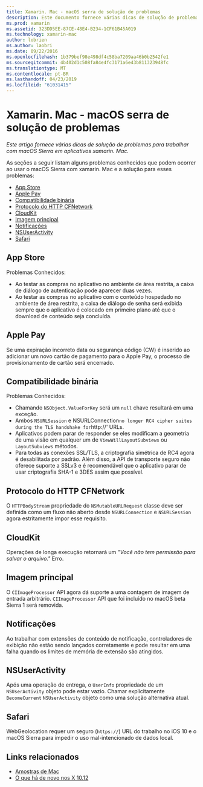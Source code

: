 ```yaml
---
title: Xamarin. Mac - macOS serra de solução de problemas
description: Este documento fornece várias dicas de solução de problemas para trabalhar com macOS Sierra em aplicativos xamarin. Mac. Dicas se relacionam com o Mac App Store, Apple Pay, compatibilidade binária, CFNetwork, CloudKit e muito mais.
ms.prod: xamarin
ms.assetid: 323DD5EE-87CE-48E4-B234-1CF61B45A019
ms.technology: xamarin-mac
author: lobrien
ms.author: laobri
ms.date: 09/22/2016
ms.openlocfilehash: 1b379bef98e498df4c58ba7209aa46b0b2542fe1
ms.sourcegitcommit: 4b402d1c508fa84e4fc3171a6e43b811323948fc
ms.translationtype: MT
ms.contentlocale: pt-BR
ms.lasthandoff: 04/23/2019
ms.locfileid: "61031415"
---
```

# <a name="xamarinmac---macos-sierra-troubleshooting"></a>Xamarin. Mac - macOS serra de solução de problemas

_Este artigo fornece várias dicas de solução de problemas para trabalhar com macOS Sierra em aplicativos xamarin. Mac._

As seções a seguir listam alguns problemas conhecidos que podem ocorrer ao usar o macOS Sierra com xamarin. Mac e a solução para esses problemas:

- [App Store](#App-Store)
- [Apple Pay](#Apple-Pay)
- [Compatibilidade binária](#Binary-Compatibility)
- [Protocolo do HTTP CFNetwork](#CFNetwork-HTTP-Protocol)
- [CloudKit](#CloudKit)
- [Imagem principal](#CoreImage)
- [Notificações](#Notifications)
- [NSUserActivity](#NSUserActivity)
- [Safari](#Safari)

<a name="App-Store" />

## <a name="app-store"></a>App Store

Problemas Conhecidos:

- Ao testar as compras no aplicativo no ambiente de área restrita, a caixa de diálogo de autenticação pode aparecer duas vezes.
- Ao testar as compras no aplicativo com o conteúdo hospedado no ambiente de área restrita, a caixa de diálogo de senha será exibida sempre que o aplicativo é colocado em primeiro plano até que o download de conteúdo seja concluída.

<a name="Apple-Pay" />

## <a name="apple-pay"></a>Apple Pay

Se uma expiração incorreto data ou segurança código (CW) é inserido ao adicionar um novo cartão de pagamento para o Apple Pay, o processo de provisionamento de cartão será encerrado.

<a name="Binary-Compatibility" />

## <a name="binary-compatibility"></a>Compatibilidade binária

Problemas Conhecidos:

- Chamando `NSObject.ValueForKey` será um `null` chave resultará em uma exceção.
- Ambos `NSURLSession` e NSURLConnection` no longer RC4 cipher suites during the TLS handshake for `http://' URLs.
- Aplicativos podem parar de responder se eles modificam a geometria de uma visão em qualquer um de `ViewWillLayoutSubviews` ou `LayoutSubviews` métodos.
- Para todas as conexões SSL/TLS, a criptografia simétrica de RC4 agora é desabilitada por padrão. Além disso, a API de transporte seguro não oferece suporte a SSLv3 e é recomendável que o aplicativo parar de usar criptografia SHA-1 e 3DES assim que possível.

<a name="CFNetwork-HTTP-Protocol" />

## <a name="cfnetwork-http-protocol"></a>Protocolo do HTTP CFNetwork

O `HTTPBodyStream` propriedade do `NSMutableURLRequest` classe deve ser definida como um fluxo não aberto desde `NSURLConnection` e `NSURLSession` agora estritamente impor esse requisito.

<a name="CloudKit" />

## <a name="cloudkit"></a>CloudKit

Operações de longa execução retornará um _"Você não tem permissão para salvar o arquivo."_ Erro.

<a name="CoreImage" />

## <a name="core-image"></a>Imagem principal

O `CIImageProcessor` API agora dá suporte a uma contagem de imagem de entrada arbitrário. `CIImageProcessor` API que foi incluído no macOS beta Sierra 1 será removida.

<a name="Notifications" />

## <a name="notifications"></a>Notificações

Ao trabalhar com extensões de conteúdo de notificação, controladores de exibição não estão sendo lançados corretamente e pode resultar em uma falha quando os limites de memória de extensão são atingidos.

<a name="NSUserActivity" />

## <a name="nsuseractivity"></a>NSUserActivity

Após uma operação de entrega, o `UserInfo` propriedade de um `NSUserActivity` objeto pode estar vazio. Chamar explicitamente `BecomeCurrent` `NSUserActivity` objeto como uma solução alternativa atual.

<a name="Safari" />

## <a name="safari"></a>Safari

WebGeolocation requer um seguro (`https://`) URL do trabalho no iOS 10 e o macOS Sierra para impedir o uso mal-intencionado de dados local.







## <a name="related-links"></a>Links relacionados

- [Amostras de Mac](https://developer.xamarin.com/samples/mac/)
- [O que há de novo nos X 10.12](https://developer.apple.com/library/prerelease/content/releasenotes/MacOSX/WhatsNewInOSX/Articles/OSXv10.html#//apple_ref/doc/uid/TP40017145-SW1)
